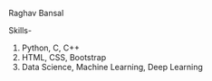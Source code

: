 Raghav Bansal

Skills-
1. Python, C, C++
2. HTML, CSS, Bootstrap
3. Data Science, Machine Learning, Deep Learning
